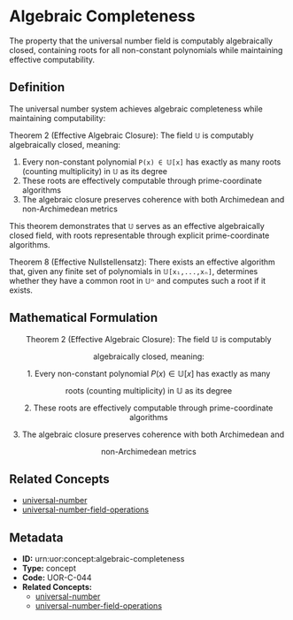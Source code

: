 # Algebraic Completeness

The property that the universal number field is computably algebraically closed, containing roots for all non-constant polynomials while maintaining effective computability.

## Definition

The universal number system achieves algebraic completeness while maintaining computability:

Theorem 2 (Effective Algebraic Closure): The field `𝕌` is computably algebraically closed, meaning:

1. Every non-constant polynomial `P(x) ∈ 𝕌[x]` has exactly as many roots (counting multiplicity) in `𝕌` as its degree
2. These roots are effectively computable through prime-coordinate algorithms
3. The algebraic closure preserves coherence with both Archimedean and non-Archimedean metrics

This theorem demonstrates that `𝕌` serves as an effective algebraically closed field, with roots representable through explicit prime-coordinate algorithms.

Theorem 8 (Effective Nullstellensatz): There exists an effective algorithm that, given any finite set of polynomials in `𝕌[x₁,...,xₙ]`, determines whether they have a common root in `𝕌ⁿ` and computes such a root if it exists.

## Mathematical Formulation

$$
\text{Theorem 2 (Effective Algebraic Closure): The field } \mathbb{U} \text{ is computably}
$$

$$
\text{algebraically closed, meaning:}
$$

$$
\text{1. Every non-constant polynomial } P(x) \in \mathbb{U}[x] \text{ has exactly as many}
$$

$$
\text{roots (counting multiplicity) in } \mathbb{U} \text{ as its degree}
$$

$$
\text{2. These roots are effectively computable through prime-coordinate algorithms}
$$

$$
\text{3. The algebraic closure preserves coherence with both Archimedean and}
$$

$$
\text{non-Archimedean metrics}
$$

## Related Concepts

- [universal-number](./universal-number.md)
- [universal-number-field-operations](./universal-number-field-operations.md)

## Metadata

- **ID:** urn:uor:concept:algebraic-completeness
- **Type:** concept
- **Code:** UOR-C-044
- **Related Concepts:**
  - [universal-number](./universal-number.md)
  - [universal-number-field-operations](./universal-number-field-operations.md)
